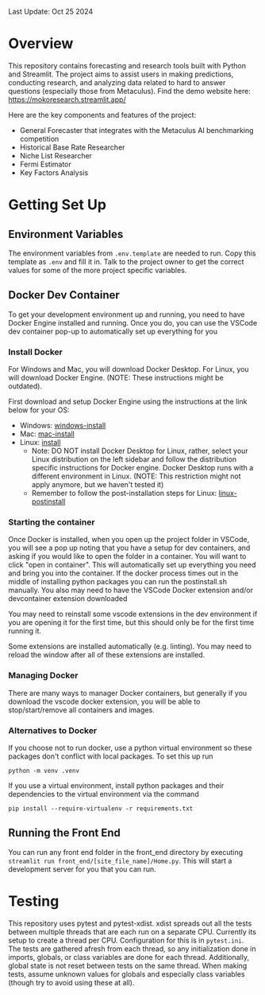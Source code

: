 Last Update: Oct 25 2024

# Overview
This repository contains forecasting and research tools built with Python and Streamlit. The project aims to assist users in making predictions, conducting research, and analyzing data related to hard to answer questions (especially those from Metaculus). Find the demo website here: https://mokoresearch.streamlit.app/

Here are the key components and features of the project:
- General Forecaster that integrates with the Metaculus AI benchmarking competition
- Historical Base Rate Researcher
- Niche List Researcher
- Fermi Estimator
- Key Factors Analysis

# Getting Set Up

## Environment Variables
The environment variables from ```.env.template``` are needed to run. Copy this template as ```.env``` and fill it in. Talk to the project owner to get the correct values for some of the more project specific variables.

## Docker Dev Container
To get your development environment up and running, you need to have Docker Engine installed and running. Once you do, you can use the VSCode dev container pop-up to automatically set up everything for you

### Install Docker
For Windows and Mac, you will download Docker Desktop. For Linux, you will download Docker Engine. (NOTE: These instructions might be outdated).

First download and setup Docker Engine using the instructions at the link below for your OS:
 * Windows: [windows-install](https://docs.docker.com/desktop/install/windows-install/)
 * Mac: [mac-install](mac-install)
 * Linux: [install](https://docs.docker.com/engine/install/)
    * Note: DO NOT install Docker Desktop for Linux, rather, select your Linux distribution on the left sidebar and follow the distribution specific instructions for Docker engine. Docker Desktop runs with a different environment in Linux. (NOTE: This restriction might not apply anymore, but we haven't tested it)
    * Remember to follow the post-installation steps for Linux: [linux-postinstall](https://docs.docker.com/engine/install/linux-postinstall/)


### Starting the container
Once Docker is installed, when you open up the project folder in VSCode, you will see a pop up noting that you have a setup for dev containers, and asking if you would like to open the folder in a container. You will want to click "open in container". This will automatically set up everything you need and bring you into the container. If the docker process times out in the middle of installing python packages you can run the postinstall.sh manually. You also may need to have the VSCode Docker extension and/or devcontainer extension downloaded

You may need to reinstall some vscode extensions in the dev environment if you are opening it for the first time, but this should only be for the first time running it.

Some extensions are installed automatically (e.g. linting). You may need to reload the window after all of these extensions are installed.

### Managing Docker
There are many ways to manager Docker containers, but generally if you download the vscode docker extension, you will be able to stop/start/remove all containers and images.


### Alternatives to Docker
If you choose not to run docker, use a python virtual environment so these packages don't conflict with local packages. To set this up run

```
python -m venv .venv
```

If you use a virtual environment, install python packages and their dependencies to the virtual environment via the command

```
pip install --require-virtualenv -r requirements.txt
```

## Running the Front End
You can run any front end folder in the front_end directory by executing `streamlit run front_end/[site_file_name]/Home.py`. This will start a development server for you that you can run.


# Testing
This repository uses pytest and pytest-xdist. xdist spreads out all the tests between multiple threads that are each run on a separate CPU. Currently its setup to create a thread per CPU. Configuration for this is in `pytest.ini`. The tests are gathered afresh from each thread, so any initialization done in imports, globals, or class variables are done for each thread. Additionally, global state is not reset between tests on the same thread. When making tests, assume unknown values for globals and especially class variables (though try to avoid using these at all).
